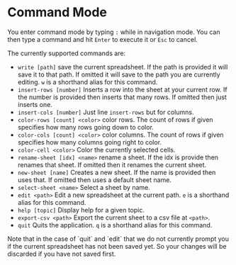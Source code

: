 # Command Mode

You enter command mode by typing `:` while in navigation mode. You can then
type a command and hit `Enter` to execute it or `Esc` to cancel.

The currently supported commands are:

* `write [path]` save the current spreadsheet. If the path is provided it will save it to that path. If omitted it will save to the path you are currently editing. `w` is a shorthand alias for this command.
* `insert-rows [number]` Inserts a row into the sheet at your current row. If the number is provided then inserts that many rows. If omitted then just inserts one.
* `insert-cols [number]` Just line `insert-rows` but for columns.
* `color-rows [count] <color>` color rows. The count of rows if given specifies how many rows going down to color. 
* `color-cols [count] <color>` color columns. The count of rows if given specifies how many columns going right to color.
* `color-cell <color>` Color the currently selected cells.
* `rename-sheet [idx] <name>` rename a sheet. If the idx is provide then renames that sheet. If omitted then it renames the current sheet.
* `new-sheet [name]` Creates a new sheet. If the name is provided then uses that. If omitted then uses a default sheet name.
* `select-sheet <name>` Select a sheet by name.
* `edit <path>` Edit a new spreadsheet at the current path. `e` is a shorthand alias for this command.
* `help [topic]` Display help for a given topic.
* `export-csv <path>` Export the current sheet to a csv file at `<path>`.
* `quit` Quits the application. `q` is a shorthand alias for this command.

<aside>Note that in the case of `quit` and `edit` that we do not currently
prompt you if the current spreadsheet has not been saved yet. So your changes
will be discarded if you have not saved first.</aside>

